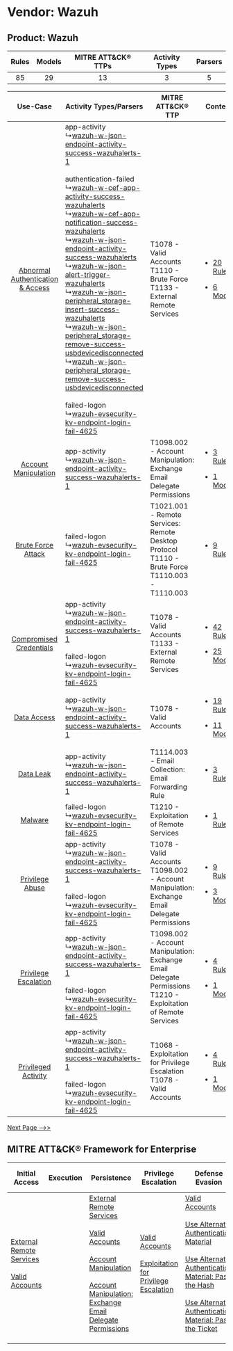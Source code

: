 Vendor: Wazuh
=============
Product: Wazuh
--------------
| Rules | Models | MITRE ATT&CK® TTPs | Activity Types | Parsers |
|:-----:|:------:|:------------------:|:--------------:|:-------:|
|  85   |   29   |         13         |       3        |    5    |

|    Use-Case    | Activity Types/Parsers    | MITRE ATT&CK® TTP    | Content    |
|:----:| ---- | ---- | ---- |
| [Abnormal Authentication & Access](../../../UseCases/uc_abnormal_authentication_&_access.md) |  app-activity<br> ↳[wazuh-w-json-endpoint-activity-success-wazuhalerts-1](Ps/pC_wazuhwjsonendpointactivitysuccesswazuhalerts1.md)<br><br> authentication-failed<br> ↳[wazuh-w-cef-app-activity-success-wazuhalerts](Ps/pC_wazuhwcefappactivitysuccesswazuhalerts.md)<br> ↳[wazuh-w-cef-app-notification-success-wazuhalerts](Ps/pC_wazuhwcefappnotificationsuccesswazuhalerts.md)<br> ↳[wazuh-w-json-endpoint-activity-success-wazuhalerts](Ps/pC_wazuhwjsonendpointactivitysuccesswazuhalerts.md)<br> ↳[wazuh-w-json-alert-trigger-wazuhalerts](Ps/pC_wazuhwjsonalerttriggerwazuhalerts.md)<br> ↳[wazuh-w-json-peripheral_storage-insert-success-wazuhalerts](Ps/pC_wazuhwjsonperipheral_storageinsertsuccesswazuhalerts.md)<br> ↳[wazuh-w-json-peripheral_storage-remove-success-usbdevicedisconnected](Ps/pC_wazuhwjsonperipheral_storageremovesuccessusbdevicedisconnected.md)<br> ↳[wazuh-w-json-peripheral_storage-remove-success-usbdevicedisconnected](Ps/pC_wazuhwjsonperipheral_storageremovesuccessusbdevicedisconnected.md)<br><br> failed-logon<br> ↳[wazuh-evsecurity-kv-endpoint-login-fail-4625](Ps/pC_wazuhevsecuritykvendpointloginfail4625.md)<br> | T1078 - Valid Accounts<br>T1110 - Brute Force<br>T1133 - External Remote Services<br>    | [<ul><li>20 Rules</li></ul><ul><li>6 Models</li></ul>](RM/r_m_wazuh_wazuh_Abnormal_Authentication_&_Access.md) |
|    [Account Manipulation](../../../UseCases/uc_account_manipulation.md)    |  app-activity<br> ↳[wazuh-w-json-endpoint-activity-success-wazuhalerts-1](Ps/pC_wazuhwjsonendpointactivitysuccesswazuhalerts1.md)<br>    | T1098.002 - Account Manipulation: Exchange Email Delegate Permissions<br>    | [<ul><li>3 Rules</li></ul><ul><li>1 Models</li></ul>](RM/r_m_wazuh_wazuh_Account_Manipulation.md)    |
|    [Brute Force Attack](../../../UseCases/uc_brute_force_attack.md)    |  failed-logon<br> ↳[wazuh-evsecurity-kv-endpoint-login-fail-4625](Ps/pC_wazuhevsecuritykvendpointloginfail4625.md)<br>    | T1021.001 - Remote Services: Remote Desktop Protocol<br>T1110 - Brute Force<br>T1110.003 - T1110.003<br>    | [<ul><li>9 Rules</li></ul>](RM/r_m_wazuh_wazuh_Brute_Force_Attack.md)    |
|          [Compromised Credentials](../../../UseCases/uc_compromised_credentials.md)          |  app-activity<br> ↳[wazuh-w-json-endpoint-activity-success-wazuhalerts-1](Ps/pC_wazuhwjsonendpointactivitysuccesswazuhalerts1.md)<br><br> failed-logon<br> ↳[wazuh-evsecurity-kv-endpoint-login-fail-4625](Ps/pC_wazuhevsecuritykvendpointloginfail4625.md)<br>    | T1078 - Valid Accounts<br>T1133 - External Remote Services<br>    | [<ul><li>42 Rules</li></ul><ul><li>25 Models</li></ul>](RM/r_m_wazuh_wazuh_Compromised_Credentials.md)         |
|    [Data Access](../../../UseCases/uc_data_access.md)    |  app-activity<br> ↳[wazuh-w-json-endpoint-activity-success-wazuhalerts-1](Ps/pC_wazuhwjsonendpointactivitysuccesswazuhalerts1.md)<br>    | T1078 - Valid Accounts<br>    | [<ul><li>19 Rules</li></ul><ul><li>11 Models</li></ul>](RM/r_m_wazuh_wazuh_Data_Access.md)    |
|    [Data Leak](../../../UseCases/uc_data_leak.md)    |  app-activity<br> ↳[wazuh-w-json-endpoint-activity-success-wazuhalerts-1](Ps/pC_wazuhwjsonendpointactivitysuccesswazuhalerts1.md)<br>    | T1114.003 - Email Collection: Email Forwarding Rule<br>    | [<ul><li>3 Rules</li></ul>](RM/r_m_wazuh_wazuh_Data_Leak.md)    |
|    [Malware](../../../UseCases/uc_malware.md)    |  failed-logon<br> ↳[wazuh-evsecurity-kv-endpoint-login-fail-4625](Ps/pC_wazuhevsecuritykvendpointloginfail4625.md)<br>    | T1210 - Exploitation of Remote Services<br>    | [<ul><li>1 Rules</li></ul>](RM/r_m_wazuh_wazuh_Malware.md)    |
|    [Privilege Abuse](../../../UseCases/uc_privilege_abuse.md)    |  app-activity<br> ↳[wazuh-w-json-endpoint-activity-success-wazuhalerts-1](Ps/pC_wazuhwjsonendpointactivitysuccesswazuhalerts1.md)<br><br> failed-logon<br> ↳[wazuh-evsecurity-kv-endpoint-login-fail-4625](Ps/pC_wazuhevsecuritykvendpointloginfail4625.md)<br>    | T1078 - Valid Accounts<br>T1098.002 - Account Manipulation: Exchange Email Delegate Permissions<br>    | [<ul><li>9 Rules</li></ul><ul><li>3 Models</li></ul>](RM/r_m_wazuh_wazuh_Privilege_Abuse.md)    |
|    [Privilege Escalation](../../../UseCases/uc_privilege_escalation.md)    |  app-activity<br> ↳[wazuh-w-json-endpoint-activity-success-wazuhalerts-1](Ps/pC_wazuhwjsonendpointactivitysuccesswazuhalerts1.md)<br><br> failed-logon<br> ↳[wazuh-evsecurity-kv-endpoint-login-fail-4625](Ps/pC_wazuhevsecuritykvendpointloginfail4625.md)<br>    | T1098.002 - Account Manipulation: Exchange Email Delegate Permissions<br>T1210 - Exploitation of Remote Services<br> | [<ul><li>4 Rules</li></ul><ul><li>1 Models</li></ul>](RM/r_m_wazuh_wazuh_Privilege_Escalation.md)    |
|    [Privileged Activity](../../../UseCases/uc_privileged_activity.md)    |  app-activity<br> ↳[wazuh-w-json-endpoint-activity-success-wazuhalerts-1](Ps/pC_wazuhwjsonendpointactivitysuccesswazuhalerts1.md)<br><br> failed-logon<br> ↳[wazuh-evsecurity-kv-endpoint-login-fail-4625](Ps/pC_wazuhevsecuritykvendpointloginfail4625.md)<br>    | T1068 - Exploitation for Privilege Escalation<br>T1078 - Valid Accounts<br>    | [<ul><li>4 Rules</li></ul><ul><li>1 Models</li></ul>](RM/r_m_wazuh_wazuh_Privileged_Activity.md)    |
[Next Page -->>](2_ds_wazuh_wazuh.md)

MITRE ATT&CK® Framework for Enterprise
--------------------------------------
| Initial Access                                                                                                                                   | Execution | Persistence                                                                                                                                                                                                                                                                                                                                 | Privilege Escalation                                                                                                                                          | Defense Evasion                                                                                                                                                                                                                                                                                                                                                                           | Credential Access                                                                                                                                    | Discovery | Lateral Movement                                                                                                                                                                                                                                                                                                                                    | Collection                                                                                                                                                            | Command and Control                                                                                                                       | Exfiltration | Impact |
| ------------------------------------------------------------------------------------------------------------------------------------------------ | --------- | ------------------------------------------------------------------------------------------------------------------------------------------------------------------------------------------------------------------------------------------------------------------------------------------------------------------------------------------- | ------------------------------------------------------------------------------------------------------------------------------------------------------------- | ----------------------------------------------------------------------------------------------------------------------------------------------------------------------------------------------------------------------------------------------------------------------------------------------------------------------------------------------------------------------------------------- | ---------------------------------------------------------------------------------------------------------------------------------------------------- | --------- | --------------------------------------------------------------------------------------------------------------------------------------------------------------------------------------------------------------------------------------------------------------------------------------------------------------------------------------------------- | --------------------------------------------------------------------------------------------------------------------------------------------------------------------- | ----------------------------------------------------------------------------------------------------------------------------------------- | ------------ | ------ |
| [External Remote Services](https://attack.mitre.org/techniques/T1133)<br><br>[Valid Accounts](https://attack.mitre.org/techniques/T1078)<br><br> |           | [External Remote Services](https://attack.mitre.org/techniques/T1133)<br><br>[Valid Accounts](https://attack.mitre.org/techniques/T1078)<br><br>[Account Manipulation](https://attack.mitre.org/techniques/T1098)<br><br>[Account Manipulation: Exchange Email Delegate Permissions](https://attack.mitre.org/techniques/T1098/002)<br><br> | [Valid Accounts](https://attack.mitre.org/techniques/T1078)<br><br>[Exploitation for Privilege Escalation](https://attack.mitre.org/techniques/T1068)<br><br> | [Valid Accounts](https://attack.mitre.org/techniques/T1078)<br><br>[Use Alternate Authentication Material](https://attack.mitre.org/techniques/T1550)<br><br>[Use Alternate Authentication Material: Pass the Hash](https://attack.mitre.org/techniques/T1550/002)<br><br>[Use Alternate Authentication Material: Pass the Ticket](https://attack.mitre.org/techniques/T1550/003)<br><br> | [Brute Force](https://attack.mitre.org/techniques/T1110)<br><br>[Steal or Forge Kerberos Tickets](https://attack.mitre.org/techniques/T1558)<br><br> |           | [Exploitation of Remote Services](https://attack.mitre.org/techniques/T1210)<br><br>[Remote Services](https://attack.mitre.org/techniques/T1021)<br><br>[Use Alternate Authentication Material](https://attack.mitre.org/techniques/T1550)<br><br>[Remote Services: Remote Desktop Protocol](https://attack.mitre.org/techniques/T1021/001)<br><br> | [Email Collection](https://attack.mitre.org/techniques/T1114)<br><br>[Email Collection: Email Forwarding Rule](https://attack.mitre.org/techniques/T1114/003)<br><br> | [Proxy: Multi-hop Proxy](https://attack.mitre.org/techniques/T1090/003)<br><br>[Proxy](https://attack.mitre.org/techniques/T1090)<br><br> |              |        |